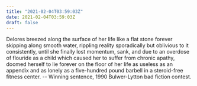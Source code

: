```yaml
---
title: "2021-02-04T03:59:03Z"
date: 2021-02-04T03:59:03Z
draft: false
---
```


Delores breezed along the surface of her life like a flat stone forever
skipping along smooth water, rippling reality sporadically but oblivious
to it consistently, until she finally lost momentum, sank, and due to an
overdose of flouride as a child which caused her to suffer from chronic
apathy, doomed herself to lie forever on the floor of her life as useless
as an appendix and as lonely as a five-hundred pound barbell in a
steroid-free fitness center.
		-- Winning sentence, 1990 Bulwer-Lytton bad fiction contest.
